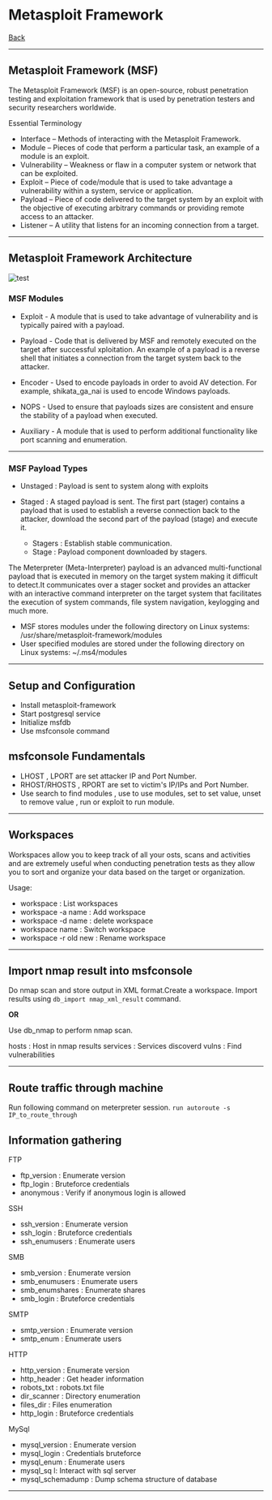 # Metasploit Framework
[Back](../index.md)

-- -

## Metasploit Framework (MSF)

The Metasploit Framework (MSF) is an open-source, robust penetration testing and exploitation framework that is used by penetration testers and security researchers worldwide.

Essential Terminology
+ Interface – Methods of interacting with the Metasploit Framework.
+ Module – Pieces of code that perform a particular task, an example of a module is an 
exploit.
+ Vulnerability – Weakness or flaw in a computer system or network that can be exploited.
+ Exploit – Piece of code/module that is used to take advantage a vulnerability within a 
system, service or application.
+ Payload – Piece of code delivered to the target system by an exploit with the objective of 
executing arbitrary commands or providing remote access to an attacker.
+ Listener – A utility that listens for an incoming connection from a target.

-- -

## Metasploit Framework Architecture

![test](https://www.offsec.com/app/uploads/2015/04/msfarch2.png)


### MSF Modules


- Exploit - A module that is used to take advantage of vulnerability and is typically paired with a payload.

- Payload - Code that is delivered by MSF and remotely executed on the target after successful xploitation. An example of a payload is a reverse shell that initiates a connection from the target system back to the attacker.

- Encoder - Used to encode payloads in order to avoid AV detection. For example, shikata_ga_nai is used to encode Windows payloads.

- NOPS - Used to ensure that payloads sizes are consistent and ensure the stability of a payload when executed.

- Auxiliary - A module that is used to perform additional functionality like port scanning and enumeration.

-- -

### MSF Payload Types
- Unstaged : Payload is sent to system along with exploits

- Staged : A staged payload is sent.
The first part (stager) contains a payload that is used to establish a reverse connection back to the attacker, download the second part of the payload (stage) and execute it.
    - Stagers : Establish stable communication.
    - Stage : Payload component downloaded by stagers.

The Meterpreter (Meta-Interpreter) payload is an advanced multi-functional payload that is executed in memory on the target system making it difficult to detect.It communicates over a stager socket and provides an attacker with an interactive command interpreter on the target system that facilitates the execution of system commands, file system navigation, keylogging and much more.

+ MSF stores modules under the following directory on Linux systems: /usr/share/metasploit-framework/modules
+ User specified modules are stored under the following directory on Linux systems: ~/.ms4/modules

-- -

## Setup and Configuration

- Install metasploit-framework
- Start postgresql service
- Initialize msfdb
- Use msfconsole command

## msfconsole Fundamentals

- LHOST , LPORT are set attacker IP and Port Number.
- RHOST/RHOSTS , RPORT are set to victim's IP/IPs and Port Number.
- Use search to find modules , use to use modules, set to set value, unset to remove value , run or exploit to run module.

-- -

## Workspaces

Workspaces allow you to keep track of all your osts, scans and activities and are extremely useful when conducting penetration tests as they allow you to sort and organize your data based on the target or organization.

Usage: 
- workspace : List workspaces
- workspace -a name : Add workspace
- workspace -d name : delete workspace
- workspace name : Switch workspace
- workspace -r old new : Rename workspace

-- -

## Import nmap result into msfconsole
Do nmap scan and store output in XML format.Create a workspace. Import results using ```db_import nmap_xml_result``` command.

**OR**

Use db_nmap to perform nmap scan.

hosts : Host in nmap results
services : Services discoverd
vulns : Find vulnerabilities

-- -

## Route traffic through machine

Run following command on meterpreter session.
```run autoroute -s IP_to_route_through```

## Information gathering

FTP
- ftp_version : Enumerate version
- ftp_login : Bruteforce credentials
- anonymous : Verify if anonymous login is allowed

SSH 
- ssh_version : Enumerate version
- ssh_login : Bruteforce credentials
- ssh_enumusers : Enumerate users

SMB
- smb_version : Enumerate version
- smb_enumusers : Enumerate users
- smb_enumshares : Enumerate shares
- smb_login : Bruteforce credentials

SMTP
- smtp_version : Enumerate version
- smtp_enum : Enumerate users

HTTP
- http_version : Enumerate version
- http_header : Get header information
- robots_txt : robots.txt file
- dir_scanner : Directory enumeration
- files_dir : Files enumeration
- http_login : Bruteforce credentials

MySql
- mysql_version : Enumerate version
- mysql_login : Credentials bruteforce
- mysql_enum : Enumerate users
- mysql_sq l: Interact with sql server
- mysql_schemadump : Dump schema structure of database

-- -
